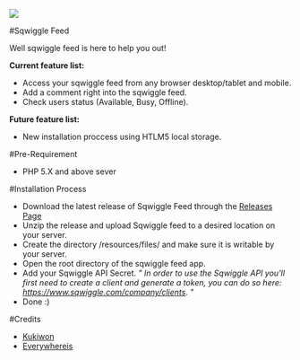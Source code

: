   ![](http://s28.postimg.org/qq9ojhqvh/readmecover.png)


#Sqwiggle Feed
 
Well sqwiggle feed is here to help you out!
  
**Current feature list:**
 
  - Access your sqwiggle feed from any browser desktop/tablet and mobile.
  - Add a comment right into the sqwiggle feed.
  - Check users status (Available, Busy, Offline).
 
**Future feature list:**
 
  - New installation proccess using HTLM5 local storage.
 
#Pre-Requirement

  - PHP 5.X and above sever
 
#Installation Process
  - Download the latest release of Sqwiggle Feed through  the [Releases Page](https://github.com/everywhereis/sqwiggle-feed/releases)
  - Unzip the release and upload Sqwiggle feed to a desired location on your server.
  -	Create the directory /resources/files/ and make sure it is writable by your server.
  - Open the root directory of the sqwiggle feed app.
  - Add your Sqwiggle API Secret.
  *" In order to use the Sqwiggle API you'll first need to create a client and generate a token, you can do so here: https://www.sqwiggle.com/company/clients. "*
  - Done :)
  
#Credits

 - [Kukiwon](https://github.com/Kukiwon)
 - [Everywhereis](http://www.everywhere.is/)





